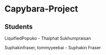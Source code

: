 # Capybara-Project

## Students
LiquifiedPopuko - Thaiphat Sukhumpraisan

Suphakinfraser, tommyyeebai - Suphakin Fraser
